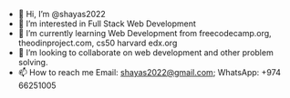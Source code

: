 - 👋 Hi, I’m @shayas2022
- 👀 I’m interested in Full Stack Web Development
- 🌱 I’m currently learning Web Development from freecodecamp.org, theodinproject.com, cs50 harvard edx.org
- 💞️ I’m looking to collaborate on web development and other problem solving.
- 📫 How to reach me Email: shayas2022@gmail.com; WhatsApp: +974 66251005

<!---
shayas2022/shayas2022 is a ✨ special ✨ repository because its `README.md` (this file) appears on your GitHub profile.
You can click the Preview link to take a look at your changes.
--->
